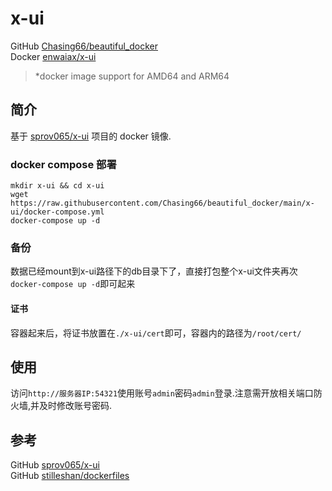 # x-ui

GitHub [Chasing66/beautiful_docker](https://github.com/Chasing66/beautiful_docker)  
Docker [enwaiax/x-ui](https://hub.docker.com/r/enwaiax/x-ui)
> *docker image support for AMD64 and ARM64

## 简介
基于 [sprov065/x-ui](https://github.com/sprov065/x-ui) 项目的 docker 镜像.


### docker compose 部署
```shell
mkdir x-ui && cd x-ui
wget https://raw.githubusercontent.com/Chasing66/beautiful_docker/main/x-ui/docker-compose.yml
docker-compose up -d
```

### 备份
数据已经mount到x-ui路径下的db目录下了，直接打包整个x-ui文件夹再次`docker-compose up -d`即可起来

#### 证书
容器起来后，将证书放置在`./x-ui/cert`即可，容器内的路径为`/root/cert/`

## 使用
访问`http://服务器IP:54321`使用账号`admin`密码`admin`登录.注意需开放相关端口防火墙,并及时修改账号密码.

## 参考
GitHub [sprov065/x-ui](https://github.com/sprov065/x-ui)  
GitHub [stilleshan/dockerfiles](https://github.com/stilleshan/dockerfiles)  
